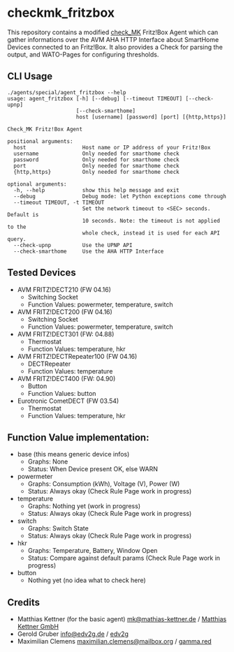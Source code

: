 # checkmk_fritzbox
This repository contains a modified [check_MK](https://mathias-kettner.com/) Fritz!Box Agent which can gather informations over the AVM AHA HTTP Interface about SmartHome Devices connected to an Fritz!Box.
It also provides a Check for parsing the output, and WATO-Pages for configuring thresholds.

## CLI Usage
```
./agents/special/agent_fritzbox --help
usage: agent_fritzbox [-h] [--debug] [--timeout TIMEOUT] [--check-upnp]
                      [--check-smarthome]
                      host [username] [password] [port] [{http,https}]

Check_MK Fritz!Box Agent

positional arguments:
  host                  Host name or IP address of your Fritz!Box
  username              Only needed for smarthome check
  password              Only needed for smarthome check
  port                  Only needed for smarthome check
  {http,https}          Only needed for smarthome check

optional arguments:
  -h, --help            show this help message and exit
  --debug               Debug mode: let Python exceptions come through
  --timeout TIMEOUT, -t TIMEOUT
                        Set the network timeout to <SEC> seconds. Default is
                        10 seconds. Note: the timeout is not applied to the
                        whole check, instead it is used for each API query.
  --check-upnp          Use the UPNP API
  --check-smarthome     Use the AHA HTTP Interface
```

## Tested Devices
* AVM FRITZ!DECT210 (FW 04.16)
   * Switching Socket
   * Function Values: powermeter, temperature, switch
* AVM FRITZ!DECT200 (FW 04.16)
   * Switching Socket
   * Function Values: powermeter, temperature, switch
* AVM FRITZ!DECT301 (FW: 04.88)
   * Thermostat
   * Function Values: temperature, hkr
* AVM FRITZ!DECTRepeater100 (FW 04.16)
   * DECTRepeater
   * Function Values: temperature
* AVM FRITZ!DECT400 (FW: 04.90)
   * Button
   * Function Values: button
* Eurotronic CometDECT (FW 03.54)
   * Thermostat
   * Function Values: temperature, hkr

## Function Value implementation:
* base (this means generic device infos)
   * Graphs: None
   * Status: When Device present OK, else WARN
* powermeter
   * Graphs: Consumption (kWh), Voltage (V), Power (W)
   * Status: Always okay (Check Rule Page work in progress)
* temperature
   * Graphs: Nothing yet (work in progress)
   * Status: Always okay (Check Rule Page work in progress)
* switch
   * Graphs: Switch State
   * Status: Always okay (Check Rule Page work in progress)
* hkr
   * Graphs: Temperature, Battery, Window Open
   * Status: Compare against default params (Check Rule Page work in progress)
* button
   * Nothing yet (no idea what to check here)

## Credits
* Matthias Kettner (for the basic agent) <mk@mathias-kettner.de> / [Matthias Kettner GmbH](https://mathias-kettner.com/)
* Gerold Gruber <info@edv2g.de> / [edv2g](https://edv2g.de/)
* Maximilian Clemens <maximilian.clemens@mailbox.org> / [gamma.red](https://gamma.red/)